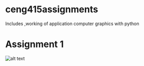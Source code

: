 # ceng415assignments
Includes ,working of application computer graphics with python
# Assignment 1
![alt text](https://github.com/arzuozkan/ceng415assignments/blob/development/scene1.jpg?raw=true)
